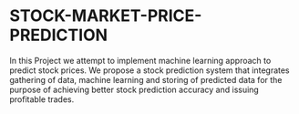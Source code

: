# STOCK-MARKET-PRICE-PREDICTION
In this Project we attempt to implement machine learning approach to predict stock prices. We propose a stock prediction system that integrates gathering of data, machine learning and storing of predicted data for the purpose of achieving better stock prediction accuracy and issuing profitable trades. 
